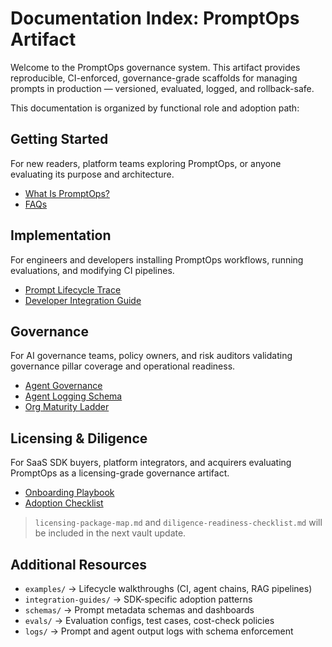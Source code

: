 # Documentation Index: PromptOps Artifact

Welcome to the PromptOps governance system. This artifact provides reproducible, CI-enforced, governance-grade scaffolds for managing prompts in production — versioned, evaluated, logged, and rollback-safe.

This documentation is organized by functional role and adoption path:

## Getting Started

For new readers, platform teams exploring PromptOps, or anyone evaluating its purpose and architecture.

- [What Is PromptOps?](getting-started/what-is-promptops.md)
- [FAQs](getting-started/faqs.md)

## Implementation

For engineers and developers installing PromptOps workflows, running evaluations, and modifying CI pipelines.

- [Prompt Lifecycle Trace](implementation/promptops-lifecycle-trace.md)
- [Developer Integration Guide](implementation/dev-guide.md)

## Governance

For AI governance teams, policy owners, and risk auditors validating governance pillar coverage and operational readiness.

- [Agent Governance](governance/agent-governance.md)
- [Agent Logging Schema](governance/agent-logging.md)
- [Org Maturity Ladder](governance/org-maturity-ladder.md)

## Licensing & Diligence

For SaaS SDK buyers, platform integrators, and acquirers evaluating PromptOps as a licensing-grade governance artifact.

- [Onboarding Playbook](licensing/onboarding-playbook.md)
- [Adoption Checklist](licensing/adoption-checklist.md)

> `licensing-package-map.md` and `diligence-readiness-checklist.md` will be included in the next vault update.

## Additional Resources

- `examples/` → Lifecycle walkthroughs (CI, agent chains, RAG pipelines)
- `integration-guides/` → SDK-specific adoption patterns
- `schemas/` → Prompt metadata schemas and dashboards
- `evals/` → Evaluation configs, test cases, cost-check policies
- `logs/` → Prompt and agent output logs with schema enforcement
